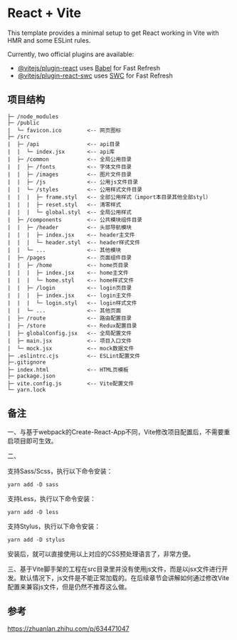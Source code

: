 # React + Vite

This template provides a minimal setup to get React working in Vite with HMR and some ESLint rules.

Currently, two official plugins are available:

- [@vitejs/plugin-react](https://github.com/vitejs/vite-plugin-react/blob/main/packages/plugin-react/README.md) uses [Babel](https://babeljs.io/) for Fast Refresh
- [@vitejs/plugin-react-swc](https://github.com/vitejs/vite-plugin-react-swc) uses [SWC](https://swc.rs/) for Fast Refresh


## 项目结构

```text
├─ /node_modules
├─ /public
|  └─ favicon.ico        <-- 网页图标
├─ /src
|  ├─ /api               <-- api目录
|  |  └─ index.jsx       <-- api库
|  ├─ /common            <-- 全局公用目录
|  |  ├─ /fonts          <-- 字体文件目录
|  |  ├─ /images         <-- 图片文件目录
|  |  ├─ /js             <-- 公用js文件目录
|  |  └─ /styles         <-- 公用样式文件目录
|  |  |  ├─ frame.styl   <-- 全部公用样式（import本目录其他全部styl）
|  |  |  ├─ reset.styl   <-- 清零样式
|  |  |  └─ global.styl  <-- 全局公用样式
|  ├─ /components        <-- 公共模块组件目录
|  |  ├─ /header         <-- 头部导航模块
|  |  |  ├─ index.jsx    <-- header主文件
|  |  |  └─ header.styl  <-- header样式文件
|  |  └─ ...             <-- 其他模块
|  ├─ /pages             <-- 页面组件目录
|  |  ├─ /home           <-- home页目录
|  |  |  ├─ index.jsx    <-- home主文件
|  |  |  └─ home.styl    <-- home样式文件
|  |  ├─ /login          <-- login页目录
|  |  |  ├─ index.jsx    <-- login主文件
|  |  |  └─ login.styl   <-- login样式文件
|  |  └─ ...             <-- 其他页面
|  ├─ /route             <-- 路由配置目录
|  ├─ /store             <-- Redux配置目录
|  ├─ globalConfig.jsx   <-- 全局配置文件
|  ├─ main.jsx           <-- 项目入口文件
|  └─ mock.jsx           <-- mock数据文件
├─ .eslintrc.cjs         <-- ESLint配置文件
├─.gitignore
├─ index.html            <-- HTML页模板
├─ package.json
├─ vite.config.js        <-- Vite配置文件
└─ yarn.lock
```


## 备注

一、与基于webpack的Create-React-App不同，Vite修改项目配置后，不需要重启项目即可生效。

二、

支持Sass/Scss，执行以下命令安装：

```text
yarn add -D sass
```

支持Less，执行以下命令安装：

```text
yarn add -D less
```

支持Stylus，执行以下命令安装：

```text
yarn add -D stylus
```

安装后，就可以直接使用以上对应的CSS预处理语言了，非常方便。

三、基于Vite脚手架的工程在src目录里并没有使用js文件，而是以jsx文件进行开发。默认情况下，js文件是不能正常加载的。在后续章节会讲解如何通过修改Vite配置来兼容js文件，但是仍然不推荐这么做。


## 参考

https://zhuanlan.zhihu.com/p/634471047

